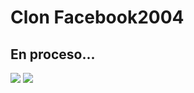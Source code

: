 # Clon Facebook2004
## En proceso...
![](https://drive.google.com/uc?export=view&id=1C3HDIPzEyNK7stJ9WfkxLb5sV-Bj1wMZ)
![](https://drive.google.com/uc?export=view&id=1C3HDIPzEyNK7stJ9WfkxLb5sV-Bj1wMZ)

